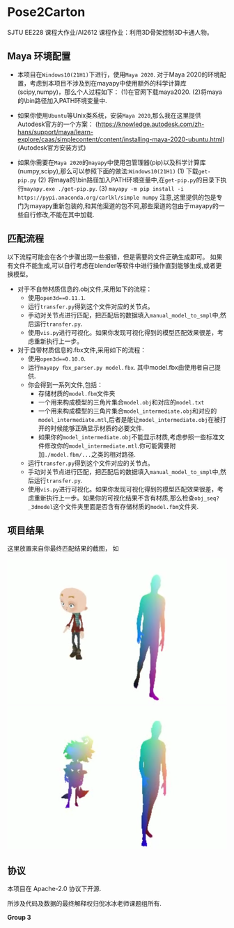 # Pose2Carton 

SJTU EE228 课程大作业/AI2612 课程作业：利用3D骨架控制3D卡通人物。

## Maya 环境配置
- 本项目在`Windows10(21H1)`下进行，使用`Maya 2020`.
对于Maya 2020的环境配置，考虑到本项目不涉及到在mayapy中使用额外的科学计算库(scipy,numpy)，那么个人过程如下：
(1)在官网下载maya2020.
(2)将maya的\bin路径加入PATH环境变量中.

- 如果你使用`Ubuntu`等Unix类系统，安装`Maya 2020`,那么我在这里提供Autodesk官方的一个方案：
(https://knowledge.autodesk.com/zh-hans/support/maya/learn-explore/caas/simplecontent/content/installing-maya-2020-ubuntu.html) (Autodesk官方安装方式)

- 如果你需要在`Maya 2020`的`mayapy`中使用包管理器(pip)以及科学计算库(numpy,scipy),那么可以参照下面的做法:`Windows10(21H1)`
(1) 下载`get-pip.py`
(2) 将maya的\bin路径加入PATH环境变量中,在`get-pip.py`的目录下执行`mayapy.exe ./get-pip.py`.
(3) `mayapy -m pip install -i https://pypi.anaconda.org/carlkl/simple numpy`
注意,这里提供的包是专门为mayapy重新包装的,和其他渠道的包不同,那些渠道的包由于mayapy的一些自行修改,不能在其中加载.

## 匹配流程
以下流程可能会在各个步骤出现一些报错，但是需要的文件正确生成即可。
如果有文件不能生成,可以自行考虑在blender等软件中进行操作直到能够生成,或者更换模型。
- 对于不自带材质信息的.obj文件,采用如下的流程：
  * 使用`open3d==0.11.1`.
  * 运行`transfer.py`得到这个文件对应的关节点。
  * 手动对关节点进行匹配，把匹配后的数据填入`manual_model_to_smpl`中,然后运行`transfer.py`.
  * 使用`vis.py`进行可视化。如果你发现可视化得到的模型匹配效果很差，考虑重新执行上一步。
- 对于自带材质信息的.fbx文件,采用如下的流程：
  * 使用`open3d==0.10.0`.
  * 运行`mayapy fbx_parser.py model.fbx`. 其中model.fbx由使用者自己提供.
  * 你会得到一系列文件,包括：
    * 存储材质的`model.fbm`文件夹
    * 一个用来构成模型的三角片集合`model.obj`和对应的`model.txt`
    * 一个用来构成模型的三角片集合`model_intermediate.obj`和对应的`model_intermediate.mtl`,后者是能让`model_intermediate.obj`在被打开的时候能够正确显示材质的必要文件.
    * 如果你的`model_intermediate.obj`不能显示材质,考虑参照一些标准文件修改你的`model_intermediate.mtl`.你可能需要附加`./model.fbm/...`之类的相对路径.
  * 运行`transfer.py`得到这个文件对应的关节点。
  * 手动对关节点进行匹配，把匹配后的数据填入`manual_model_to_smpl`中,然后运行`transfer.py`.
  * 使用`vis.py`进行可视化。如果你发现可视化得到的模型匹配效果很差，考虑重新执行上一步。如果你的可视化结果不含有材质,那么检查`obj_seq?_3dmodel`这个文件夹里面是否含有存储材质的`model.fbm`文件夹.
 
## 项目结果

这里放置来自你最终匹配结果的截图， 如

![image](img/with_fbx.png)
![image](img/without_fbx.png)


## 协议 
本项目在 Apache-2.0 协议下开源.

所涉及代码及数据的最终解释权归倪冰冰老师课题组所有.

**Group 3**
